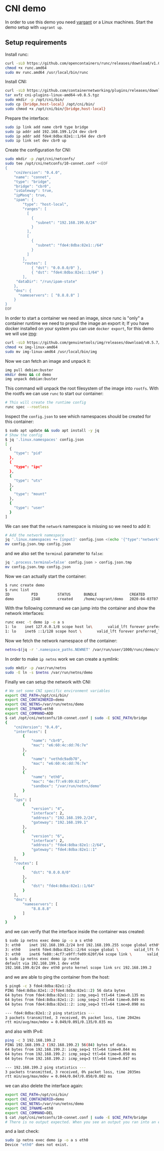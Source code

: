 # CNI demo

In order to use this demo you need [vargant](https://www.vagrantup.com/) or a Linux machines.
Start the demo setup with `vagrant up`.

## Setup requirements

Install runc:

```bash
curl -sLO https://github.com/opencontainers/runc/releases/download/v1.0.0-rc10/runc.amd64
chmod +x runc.amd64
sudo mv runc.amd64 /usr/local/bin/runc
```

Install CNI:

```bash
curl -sLO https://github.com/containernetworking/plugins/releases/download/v0.8.5/cni-plugins-linux-amd64-v0.8.5.tgz
tar xvfz cni-plugins-linux-amd64-v0.8.5.tgz
sudo mkdir -p /opt/cni/bin/
sudo cp {bridge,host-local} /opt/cni/bin/
sudo chmod +x /opt/cni/bin/{bridge,host-local}
```

Prepare the interface:

```bash
sudo ip link add name cbr0 type bridge
sudo ip addr add 192.168.199.1/24 dev cbr0
sudo ip addr add fde4:8dba:82e1::1/64 dev cbr0
sudo ip link set dev cbr0 up
```

Create the configuration for CNI:

```bash
sudo mkdir -p /opt/cni/netconfs/
sudo tee /opt/cni/netconfs/10-connet.conf <<EOF
{
    "cniVersion": "0.4.0",
    "name": "connet",
    "type": "bridge",
    "bridge": "cbr0",
    "isGateway": true,
    "ipMasq": true,
    "ipam": {
        "type": "host-local",
        "ranges": [
          [
            {
              "subnet": "192.168.199.0/24"
            }
          ],
          [
            {
              "subnet": "fde4:8dba:82e1::/64"
            }
          ]
        ],
        "routes": [
            { "dst": "0.0.0.0/0" },
            { "dst": "fde4:8dba:82e1::1/64" }
        ],
     "dataDir": "/run/ipam-state"
    },
    "dns": {
      "nameservers": [ "8.8.8.8" ]
    }
}
EOF
```

In order to start a container we need an image, since runc is "only" a container runtime we need to prepull the image an export it;
If you have docker installed on your system you can use `docker export`, for this demo we will use [img](https://github.com/genuinetools/img):

```bash
curl -sLO https://github.com/genuinetools/img/releases/download/v0.5.7/img-linux-amd64
chmod +x img-linux-amd64
sudo mv img-linux-amd64 /usr/local/bin/img
```

Now we can fetch an image and unpack it:

```bash
img pull debian:buster
mkdir demo && cd demo
img unpack debian:buster
```

This command will unpack the root filesystem of the image into `rootfs`.
With the rootfs we can use `runc` to start our container:

```bash
# This will create the runtime config
runc spec --rootless
```

Inspect the `config.json` to see which namespaces should be created for this container:

```bash
$ sudo apt update && sudo apt install -y jq
# Show the config
$ jq '.linux.namespaces' config.json
[
  {
    "type": "pid"
  },
  {
    "type": "ipc"
  },
  {
    "type": "uts"
  },
  {
    "type": "mount"
  },
  {
    "type": "user"
  }
]
```

We can see that the `network` namespace is missing so we need to add it:

```bash
# Add the network namespace
jq '.linux.namespaces += [input]' config.json <(echo '{"type":"network"}') > ./config.json.tmp
mv config.json.tmp config.json
```

and we also set the `terminal` parameter to `false`:

```bash
jq '.process.terminal=false' config.json > config.json.tmp
mv config.json.tmp config.json
```

Now we can actually start the container:

```bash
$ runc create demo
$ runc list
ID          PID         STATUS      BUNDLE               CREATED                          OWNER
demo        2348        created     /home/vagrant/demo   2020-04-03T07:22:21.496780818Z   vagrant
```

With thw following command we can jump into the container and show the network interfaces:

```bash
runc exec -t demo ip -o a s
1: lo    inet 127.0.0.1/8 scope host lo\       valid_lft forever preferred_lft forever
1: lo    inet6 ::1/128 scope host \       valid_lft forever preferred_lft forever
```

Now we fetch the network namespace of the container:

```bash
netns=$(jq -r '.namespace_paths.NEWNET' /var/run/user/1000/runc/demo/state.json)
```

In order to make `ip netns` work we can create a symlink:

```bash
sudo mkdir -p /var/run/netns
sudo -E ln -s $netns /var/run/netns/demo
```

Finally we can setup the network with CNI:

```bash
# We set some CNI specific environment variables
export CNI_PATH=/opt/cni/bin/
export CNI_CONTAINERID=demo
export CNI_NETNS=/var/run/netns/demo
export CNI_IFNAME=eth0
export CNI_COMMAND=ADD
$ cat /opt/cni/netconfs/10-connet.conf | sudo -E $CNI_PATH/bridge
{
    "cniVersion": "0.4.0",
    "interfaces": [
        {
            "name": "cbr0",
            "mac": "e6:60:4c:dd:76:7e"
        },
        {
            "name": "vethdc9adb78",
            "mac": "e6:60:4c:dd:76:7e"
        },
        {
            "name": "eth0",
            "mac": "4e:f7:e9:09:62:0f",
            "sandbox": "/var/run/netns/demo"
        }
    ],
    "ips": [
        {
            "version": "4",
            "interface": 2,
            "address": "192.168.199.2/24",
            "gateway": "192.168.199.1"
        },
        {
            "version": "6",
            "interface": 2,
            "address": "fde4:8dba:82e1::2/64",
            "gateway": "fde4:8dba:82e1::1"
        }
    ],
    "routes": [
        {
            "dst": "0.0.0.0/0"
        },
        {
            "dst": "fde4:8dba:82e1::1/64"
        }
    ],
    "dns": {
        "nameservers": [
            "8.8.8.8"
        ]
    }
}
```

and we can verify that the interface inside the container was created:

```bash
$ sudo ip netns exec demo ip -o a s eth0
3: eth0    inet 192.168.199.2/24 brd 192.168.199.255 scope global eth0\       valid_lft forever preferred_lft forever
3: eth0    inet6 fde4:8dba:82e1::2/64 scope global \       valid_lft forever preferred_lft forever
3: eth0    inet6 fe80::4cf7:e9ff:fe09:620f/64 scope link \       valid_lft forever preferred_lft forever
$ sudo ip netns exec demo ip route
default via 192.168.199.1 dev eth0
192.168.199.0/24 dev eth0 proto kernel scope link src 192.168.199.2
```

and we are able to ping the container from the host:

```bash
$ ping6 -c 3 fde4:8dba:82e1::2
PING fde4:8dba:82e1::2(fde4:8dba:82e1::2) 56 data bytes
64 bytes from fde4:8dba:82e1::2: icmp_seq=1 ttl=64 time=0.135 ms
64 bytes from fde4:8dba:82e1::2: icmp_seq=2 ttl=64 time=0.049 ms
64 bytes from fde4:8dba:82e1::2: icmp_seq=3 ttl=64 time=0.090 ms

--- fde4:8dba:82e1::2 ping statistics ---
3 packets transmitted, 3 received, 0% packet loss, time 2042ms
rtt min/avg/max/mdev = 0.049/0.091/0.135/0.035 ms
```

and also with IPv4:

```bash
ping -c 3 192.168.199.2
PING 192.168.199.2 (192.168.199.2) 56(84) bytes of data.
64 bytes from 192.168.199.2: icmp_seq=1 ttl=64 time=0.044 ms
64 bytes from 192.168.199.2: icmp_seq=2 ttl=64 time=0.050 ms
64 bytes from 192.168.199.2: icmp_seq=3 ttl=64 time=0.047 ms

--- 192.168.199.2 ping statistics ---
3 packets transmitted, 3 received, 0% packet loss, time 2035ms
rtt min/avg/max/mdev = 0.044/0.047/0.050/0.002 ms
```

we can also delete the interface again:

```bash
export CNI_PATH=/opt/cni/bin/
export CNI_CONTAINERID=demo
export CNI_NETNS=/var/run/netns/demo
export CNI_IFNAME=eth0
export CNI_COMMAND=DEL
$ cat /opt/cni/netconfs/10-connet.conf | sudo -E $CNI_PATH/bridge
# There is no output expected. When you see an output you ran into an error
```

and a last check:

```bash
sudo ip netns exec demo ip -o a s eth0
Device "eth0" does not exist.
```
